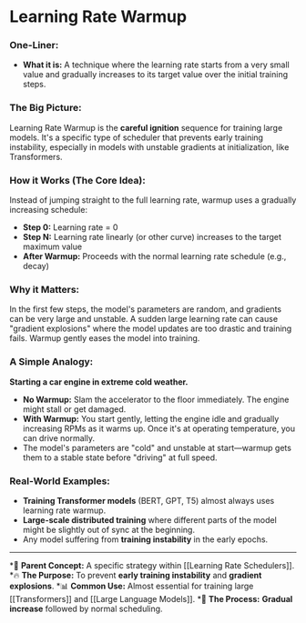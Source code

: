 # Learning Rate Warmup

### One-Liner:
*   **What it is:** A technique where the learning rate starts from a very small value and gradually increases to its target value over the initial training steps.

### The Big Picture:
Learning Rate Warmup is the **careful ignition** sequence for training large models. It's a specific type of scheduler that prevents early training instability, especially in models with unstable gradients at initialization, like Transformers.

### How it Works (The Core Idea):
Instead of jumping straight to the full learning rate, warmup uses a gradually increasing schedule:
*   **Step 0:** Learning rate = 0
*   **Step N:** Learning rate linearly (or other curve) increases to the target maximum value
*   **After Warmup:** Proceeds with the normal learning rate schedule (e.g., decay)

### Why it Matters:
In the first few steps, the model's parameters are random, and gradients can be very large and unstable. A sudden large learning rate can cause "gradient explosions" where the model updates are too drastic and training fails. Warmup gently eases the model into training.

### A Simple Analogy:
**Starting a car engine in extreme cold weather.**
*   **No Warmup:** Slam the accelerator to the floor immediately. The engine might stall or get damaged.
*   **With Warmup:** You start gently, letting the engine idle and gradually increasing RPMs as it warms up. Once it's at operating temperature, you can drive normally.
*   The model's parameters are "cold" and unstable at start—warmup gets them to a stable state before "driving" at full speed.

### Real-World Examples:
*   **Training Transformer models** (BERT, GPT, T5) almost always uses learning rate warmup.
*   **Large-scale distributed training** where different parts of the model might be slightly out of sync at the beginning.
*   Any model suffering from **training instability** in the early epochs.

---
*🌳 **Parent Concept:** A specific strategy within [[Learning Rate Schedulers]].
*🔥 **The Purpose:** To prevent **early training instability** and **gradient explosions**.
*📊 **Common Use:** Almost essential for training large [[Transformers]] and [[Large Language Models]].
*🔄 **The Process:** **Gradual increase** followed by normal scheduling.
